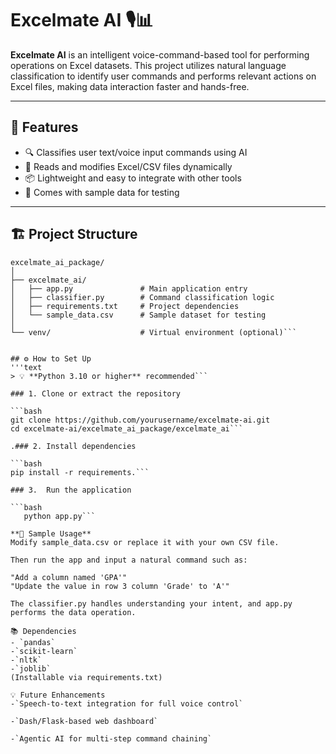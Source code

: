 # Excelmate AI 🎙️📊

**Excelmate AI** is an intelligent voice-command-based tool for performing operations on Excel datasets. This project utilizes natural language classification to identify user commands and performs relevant actions on Excel files, making data interaction faster and hands-free.

---

## 🧠 Features

- 🔍 Classifies user text/voice input commands using AI  
- 🧾 Reads and modifies Excel/CSV files dynamically  
- 📦 Lightweight and easy to integrate with other tools  
- 🧪 Comes with sample data for testing

---

## 🏗️ Project Structure

```text
excelmate_ai_package/
│
├── excelmate_ai/
│   ├── app.py               # Main application entry
│   ├── classifier.py        # Command classification logic
│   ├── requirements.txt     # Project dependencies
│   └── sample_data.csv      # Sample dataset for testing
│
└── venv/                    # Virtual environment (optional)```


## ⚙️ How to Set Up
'''text
> 💡 **Python 3.10 or higher** recommended```

### 1. Clone or extract the repository

```bash
git clone https://github.com/yourusername/excelmate-ai.git
cd excelmate-ai/excelmate_ai_package/excelmate_ai```

.### 2. Install dependencies

```bash
pip install -r requirements.```

### 3.  Run the application

```bash
   python app.py```

**🧪 Sample Usage**
Modify sample_data.csv or replace it with your own CSV file.

Then run the app and input a natural command such as:

"Add a column named 'GPA'"
"Update the value in row 3 column 'Grade' to 'A'"

The classifier.py handles understanding your intent, and app.py performs the data operation.

📚 Dependencies
- `pandas`
-`scikit-learn`
-`nltk`
-`joblib`
(Installable via requirements.txt)

💡 Future Enhancements
-`Speech-to-text integration for full voice control`

-`Dash/Flask-based web dashboard`

-`Agentic AI for multi-step command chaining`





